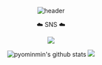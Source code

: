  <div align="center">


![header](https://capsule-render.vercel.app/api?text=Hello,%20I'm%20Min&&ontSize=5&type=transparent&color=autok&height=300&section=header&&fontAlignY=45&fontSize=90&desc=&animation=twinkling)
 

 

 
 ☁️ SNS ☁️

 
 <a href="https://www.instagram.com/myopingu_/" target="_blank"><img src="https://img.shields.io/badge/instagram-E4405F?style=flat-square&logo=instagram&logoColor=white"/></a>


![pyominmin's github stats](https://github-readme-stats.vercel.app/api?username=pyominmin&show_icons=true) <img src="http://mazandi.herokuapp.com/api?handle={pyominmin}&theme=cold"/>
 

</div>
